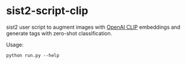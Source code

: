 # sist2-script-clip
sist2 user script to augment images with [OpenAI CLIP](https://openai.com/research/clip) embeddings and generate tags with zero-shot classification.

Usage:

```
python run.py --help
```
